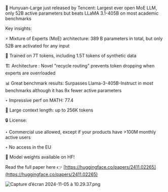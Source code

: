 
🚀 Hunyuan-Large just released by Tencent: Largest ever open MoE LLM, only 52B active parameters but beats LLaMA 3.1-405B on most academic benchmarks

Key insights:

⚡ Mixture of Experts (MoE) architecture: 389 B parameters in total, but only 52B are activated for any input

🧪 Trained on 7T tokens, including 1.5T tokens of synthetic data

🏗️ Architecture : Novel "recycle routing" prevents token dropping when experts are overrloaded

📊 Great benchmark results: Surpasses Llama-3-405B-Instruct in most benchmarks although it has 8x fewer active parameters

‣ Impressive perf on MATH: 77.4

🐋 Large context length: up to 256K tokens

🔒 License:

‣ Commercial use allowed, except if your products have >100M monthly active users

‣ No access in the EU

🤗 Model weights available on HF!

Read the full paper here 👉 [https://huggingface.co/papers/2411.02265](https://huggingface.co/papers/2411.02265)



![Capture d’écran 2024-11-05 à 10.29.37.png](Capture_decran_2024-11-05_a_10.29.37.png)